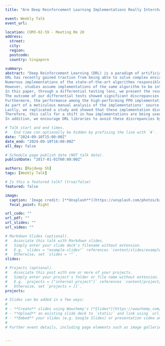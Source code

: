 ```yaml
---
title: "Are Deep Reinforcement Learning Implementations Really Interchangeable?"

event: Weekly Talk
event_url: 

location: COM3-02-59 - Meeting Rm 20
address:
  street: 
  city: 
  region: 
  postcode:
  country: Singapore

summary: 
abstract: "Deep Reinforcement Learning (DRL) is a paradigm of artificial intelligence where an agent uses a neural network to learn which actions to take in a given environment.
DRL has recently gained traction from being able to solve complex environments like driving simulators, 3D robotic control, and multiplayer-online-battle-arena video games.
Numerous implementations of the state-of-the-art algorithms responsible for training these agents, like the Deep Q-Network (DQN) and Proximal Policy Optimization (PPO) algorithms, currently exist.
However, studies assume implementations of the same algorithm to be interchangeable.
In this paper, through a differential testing lens, we present the results of studying the extent of implementation discrepancies, their effect on the implementations' performance, as well as their impact on the conclusions of prior studies.
The outcome of our differential tests showed significant discrepancies between the tested algorithm implementations. In particular, out of the five PPO implementations tested on 56 games, three implementations achieved superhuman performance for 50% of their total trials while the other two implementations only achieved superhuman performance for less than 15% of their total trials.
Furthermore, the performance among the high-performing PPO implementations was found to differ significantly in nine games.
As part of a meticulous manual analysis of the implementations' source code, we analyzed implementation discrepancies and determined that code-level inconsistencies primarily caused these discrepancies.
Lastly, we replicated a study and showed that these implementation discrepancies were sufficient to flip experiment outcomes if left unaccounted for.
Therefore, this calls for a shift in how implementations are being used.
In addition, we encourage DRL libraries to avoid these discrepancies by either adopting the differential testing methodology proposed in this paper or explicitly documenting code-level inconsistencies."

# Talk start and end times.
#   End time can optionally be hidden by prefixing the line with `#`.
date: "2024-09-10T15:00:00Z"
date_end: "2024-09-10T16:00:00Z"
all_day: false

# Schedule page publish date (NOT talk date).
publishDate: "2017-01-01T00:00:00Z"

authors: [Rajdeep Sh]
tags: [Weekly Talk]

# Is this a featured talk? (true/false)
featured: false

image:
  caption: 'Image credit: [**Unsplash**](https://unsplash.com/photos/bzdhc5b3Bxs)'
  focal_point: Right

url_code: ""
url_pdf: ""
url_slides: ""
url_video: ""

# Markdown Slides (optional).
#   Associate this talk with Markdown slides.
#   Simply enter your slide deck's filename without extension.
#   E.g. `slides = "example-slides"` references `content/slides/example-slides.md`.
#   Otherwise, set `slides = ""`.
slides:

# Projects (optional).
#   Associate this post with one or more of your projects.
#   Simply enter your project's folder or file name without extension.
#   E.g. `projects = ["internal-project"]` references `content/project/deep-learning/index.md`.
#   Otherwise, set `projects = []`.
projects:

# Slides can be added in a few ways:
# 
# - **Create** slides using Wowchemy's [*Slides*](https://wowchemy.com/docs/managing-content/#create-slides) feature and link using `slides` parameter in the front matter of the talk file
# - **Upload** an existing slide deck to `static/` and link using `url_slides` parameter in the front matter of the talk file
# - **Embed** your slides (e.g. Google Slides) or presentation video on this page using [shortcodes](https://wowchemy.com/docs/writing-markdown-latex/).
# 
# Further event details, including page elements such as image galleries, can be added to the body of this page.


---
```

